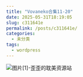 ```yaml
---
title: "Vovaneko合集11-20"
date: 2025-05-31T18:19:05
slug: c311641e
permalink: /posts/c311641e/
categories:
  - 未分类
tags:
  - wordpress
---
```


![图片[1]-歪歪的耽美资源站](/images/wp/c311641e-46652ad1.jpg)

